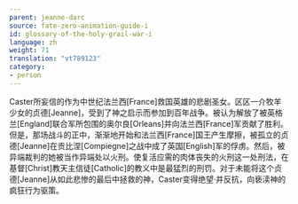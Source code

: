 ```yaml
---
parent: jeanne-darc
source: fate-zero-animation-guide-i
id: glossary-of-the-holy-grail-war-i
language: zh
weight: 71
translation: "vt789123"
category:
- person
---
```


Caster所妄信的作为中世纪法兰西[France]救国英雄的悲剧圣女。区区一介牧羊少女的贞德[Jeanne]，受到了神之启示而参加到百年战争。被认为解放了被英格兰[England]联合军所包围的奥尔良[Orleans]并向法兰西[France]军贡献了胜利。但是，那场战斗的正中，渐渐地开始和法兰西[France]国王产生摩擦，被孤立的贞德[Jeanne]在贡比涅[Compiegne]之战中成了英国[English]军的俘虏。然后，被异端裁判的她被当作异端处以火刑。使复活应需的肉体丧失的火刑这一处刑法，在基督[Christ]教天主信徒[Catholic]的教义中是最猛烈的刑罚。对于未能将这个贞德[Jeanne]从如此悲惨的最后中拯救的神，Caster变得绝望·并反抗，向亵渎神的疯狂行为驱策。
